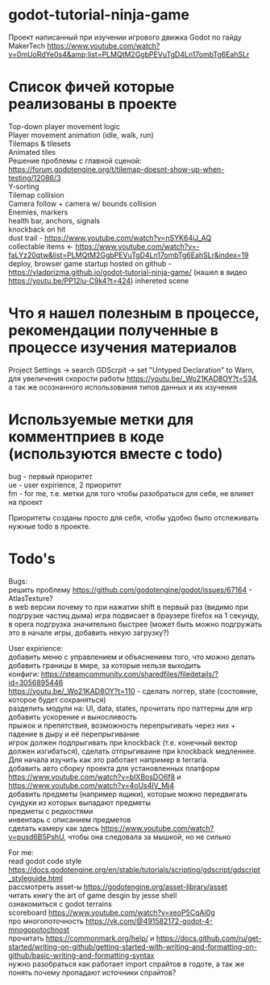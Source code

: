 # godot-tutorial-ninja-game
Проект написанный при изучении игрового движка Godot по гайду MakerTech https://www.youtube.com/watch?v=0mUoRdYe0s4&amp;list=PLMQtM2GgbPEVuTgD4Ln17ombTg6EahSLr

# Список фичей которые реализованы в проекте
Top-down player movement logic<br/>
Player movement animation (idle, walk, run)<br/>
Tilemaps & tilesets<br/>
Animated tiles<br/>
Решение проблемы с главной сценой:<br/>
https://forum.godotengine.org/t/tilemap-doesnt-show-up-when-testing/12086/3<br/>
Y-sorting<br/>
Tilemap collision<br/>
Camera follow + camera w/ bounds collision<br/>
Enemies, markers<br/>
health bar, anchors, signals<br/>
knockback on hit<br/>
dust trail - https://www.youtube.com/watch?v=nSYK64iJ_AQ<br/>
collectable items <- https://www.youtube.com/watch?v=-faLYz20qtw&list=PLMQtM2GgbPEVuTgD4Ln17ombTg6EahSLr&index=19<br/>
deploy, browser game startup hosted on github - https://vladprizma.github.io/godot-tutorial-ninja-game/ (нашел в видео https://youtu.be/PP12lu-C9k4?t=424)
inhereted scene

# Что я нашел полезным в процессе, рекомендации полученные в процессе изучения материалов
Project Settings -> search GDScrpit -> set "Untyped Declaration" to Warn,<br/>
для увеличения скорости работы https://youtu.be/_Wo21KAD8OY?t=534, а так же осознанного использования типов данных и их изучения<br/>

# Используемые метки для комментприев в коде (используются вместе с todo)
bug - первый приоритет<br/>
ue - user expirience, 2 приоритет<br/>
fm - for me, т.е. метки для того чтобы разобраться для себя, не влияет на проект<br/>

Приоритеты созданы просто для себя, чтобы удобно было отслеживать нужные todo в проекте.<br/>

# Todo's
Bugs:<br/>
решить проблему https://github.com/godotengine/godot/issues/67164 - AtlasTexture?<br/>
в web версии почему то при нажатии shift в первый раз (видимо при подгрузке частиц дыма) игра подвисает в браузере firefox на 1 секунду, в opera подгрузка значительно быстрее (может быть можно подгружать это в начале игры, добавить некую загрузку?)<br/>

User expirience:<br/>
добавить меню с управлением и объяснением того, что можно делать<br/>
добавить границы в мире, за которые нельзя выходить <br/>
конфиги: https://steamcommunity.com/sharedfiles/filedetails/?id=3056895446<br/>
https://youtu.be/_Wo21KAD8OY?t=110 - сделать логгер, state (состояние, которое будет сохраняться)<br/>
разделить модули на: UI, data, states, прочитать про паттерны для игр<br/>
добавить ускорение и выносливость<br/>
прыжок и препятствия, возможность перепрыгивать через них + падение в дыру и её перепрыгивание<br/>
игрок должен подпрыгивать при knockback (т.е. конечный вектор должен изгибаться), сделать отпрыгиваине при knockback медленнее. Для начала изучить как это работает например в terraria.<br/>
добавить авто сборку проекта для установленных платформ https://www.youtube.com/watch?v=bIXBosDO6f8 и https://www.youtube.com/watch?v=4oUs4IV_Mj4<br/>
добавить предметы (например ящики), которые можно передвигать<br/>
сундуки из которых выпадают предметы<br/>
предметы с редкостями<br/>
инвентарь с описанием предметов<br/>
сделать камеру как здесь https://www.youtube.com/watch?v=pusd6B5PshU, чтобы она следовала за мышкой, но не сильно<br/>

For me:<br/>
read godot code style https://docs.godotengine.org/en/stable/tutorials/scripting/gdscript/gdscript_styleguide.html<br/>
рассмотреть asset-ы https://godotengine.org/asset-library/asset<br/>
читать книгу the art of game desgin by jesse shell<br/>
ознакомиться с godot terrains<br/>
scoreboard https://www.youtube.com/watch?v=xeoP5CqAi0g<br/>
про многопоточность https://vk.com/@491582172-godot-4-mnogopotochnost<br/>
прочитать https://commonmark.org/help/ и https://docs.github.com/ru/get-started/writing-on-github/getting-started-with-writing-and-formatting-on-github/basic-writing-and-formatting-syntax<br/>
нужно разобраться как работает import спрайтов в годоте, а так же понять почему пропадают источники спрайтов? 
